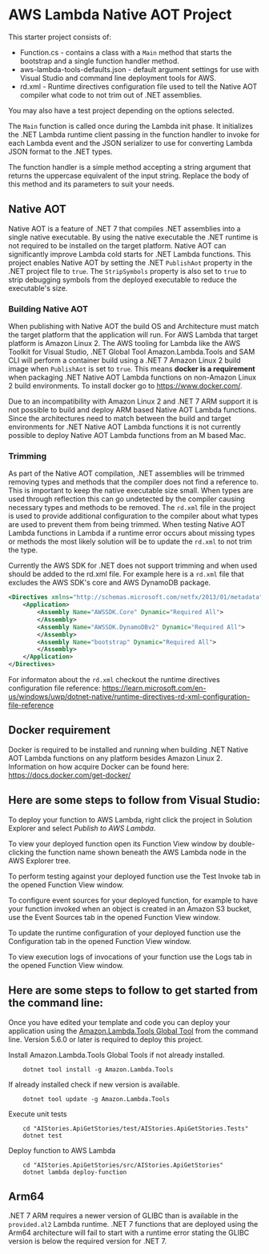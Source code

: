 # AWS Lambda Native AOT Project

This starter project consists of:
* Function.cs - contains a class with a `Main` method that starts the bootstrap and a single function handler method.
* aws-lambda-tools-defaults.json - default argument settings for use with Visual Studio and command line deployment tools for AWS.
* rd.xml - Runtime directives configuration file used to tell the Native AOT compiler what code to not trim out of .NET assemblies.

You may also have a test project depending on the options selected.

The `Main` function is called once during the Lambda init phase. It initializes the .NET Lambda runtime client passing in the function 
handler to invoke for each Lambda event and the JSON serializer to use for converting Lambda JSON format to the .NET types. 

The function handler is a simple method accepting a string argument that returns the uppercase equivalent of the input string. Replace the body of this method and its parameters to suit your needs.

## Native AOT

Native AOT is a feature of .NET 7 that compiles .NET assemblies into a single native executable. By using the native executable the .NET runtime 
is not required to be installed on the target platform. Native AOT can significantly improve Lambda cold starts for .NET Lambda functions. 
This project enables Native AOT by setting the .NET `PublishAot` property in the .NET project file to `true`. The `StripSymbols` property is also
set to `true` to strip debugging symbols from the deployed executable to reduce the executable's size.

### Building Native AOT

When publishing with Native AOT the build OS and Architecture must match the target platform that the application will run. For AWS Lambda that target
platform is Amazon Linux 2. The AWS tooling for Lambda like the AWS Toolkit for Visual Studio, .NET Global Tool Amazon.Lambda.Tools and SAM CLI will 
perform a container build using a .NET 7 Amazon Linux 2 build image when `PublishAot` is set to `true`. This means **docker is a requirement**
when packaging .NET Native AOT Lambda functions on non-Amazon Linux 2 build environments. To install docker go to https://www.docker.com/.

Due to an incompatibility with Amazon Linux 2 and .NET 7 ARM support it is not possible to build and deploy ARM based Native AOT Lambda functions.
Since the architectures need to match between the build and target environments for .NET Native AOT Lambda functions it is not currently possible
to deploy Native AOT Lambda functions from an M based Mac.

### Trimming

As part of the Native AOT compilation, .NET assemblies will be trimmed removing types and methods that the compiler does not find a reference to. This is important
to keep the native executable size small. When types are used through reflection this can go undetected by the compiler causing necessary types and methods to 
be removed. The `rd.xml` file in the project is used to provide additional configuration to the compiler about what types are used to prevent them from 
being trimmed. When testing Native AOT Lambda functions in Lambda if a runtime error occurs about missing types or methods the most likely solution will
be to update the `rd.xml` to not trim the type. 

Currently the AWS SDK for .NET does not support trimming and when used should be added to the rd.xml file. For example here is a `rd.xml` file that excludes
the AWS SDK's core and AWS DynamoDB package.
```xml
<Directives xmlns="http://schemas.microsoft.com/netfx/2013/01/metadata">
	<Application>
		<Assembly Name="AWSSDK.Core" Dynamic="Required All">
		</Assembly>
		<Assembly Name="AWSSDK.DynamoDBv2" Dynamic="Required All">
		</Assembly>
		<Assembly Name="bootstrap" Dynamic="Required All">
		</Assembly>
	</Application>
</Directives>
```

For informaton about the `rd.xml` checkout the runtime directives configuration file reference: https://learn.microsoft.com/en-us/windows/uwp/dotnet-native/runtime-directives-rd-xml-configuration-file-reference

## Docker requirement

Docker is required to be installed and running when building .NET Native AOT Lambda functions on any platform besides Amazon Linux 2. Information on how acquire Docker can be found here: https://docs.docker.com/get-docker/

## Here are some steps to follow from Visual Studio:

To deploy your function to AWS Lambda, right click the project in Solution Explorer and select *Publish to AWS Lambda*.

To view your deployed function open its Function View window by double-clicking the function name shown beneath the AWS Lambda node in the AWS Explorer tree.

To perform testing against your deployed function use the Test Invoke tab in the opened Function View window.

To configure event sources for your deployed function, for example to have your function invoked when an object is created in an Amazon S3 bucket, use the Event Sources tab in the opened Function View window.

To update the runtime configuration of your deployed function use the Configuration tab in the opened Function View window.

To view execution logs of invocations of your function use the Logs tab in the opened Function View window.

## Here are some steps to follow to get started from the command line:

Once you have edited your template and code you can deploy your application using the [Amazon.Lambda.Tools Global Tool](https://github.com/aws/aws-extensions-for-dotnet-cli#aws-lambda-amazonlambdatools) from the command line.  Version 5.6.0
or later is required to deploy this project.

Install Amazon.Lambda.Tools Global Tools if not already installed.
```
    dotnet tool install -g Amazon.Lambda.Tools
```

If already installed check if new version is available.
```
    dotnet tool update -g Amazon.Lambda.Tools
```

Execute unit tests
```
    cd "AIStories.ApiGetStories/test/AIStories.ApiGetStories.Tests"
    dotnet test
```

Deploy function to AWS Lambda
```
    cd "AIStories.ApiGetStories/src/AIStories.ApiGetStories"
    dotnet lambda deploy-function
```


## Arm64

.NET 7 ARM requires a newer version of GLIBC than is available in the `provided.al2` Lambda runtime. .NET 7 functions that are deployed using
the Arm64 architecture will fail to start with a runtime error stating the GLIBC version is below the required version for .NET 7.

